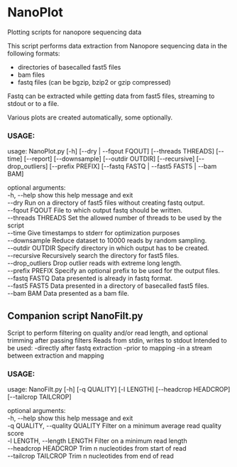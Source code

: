 # NanoPlot
Plotting scripts for nanopore sequencing data

This script performs data extraction from Nanopore sequencing data in the following formats:
- directories of basecalled fast5 files   
- bam files  
- fastq files (can be bgzip, bzip2 or gzip compressed)  

Fastq can be extracted while getting data from fast5 files, streaming to stdout or to a file.

Various plots are created automatically, some optionally.

### USAGE:
usage: NanoPlot.py [-h] [--dry | --fqout FQOUT] [--threads THREADS] [--time]
                   [--report] [--downsample] [--outdir OUTDIR] [--recursive]
                   [--drop_outliers] [--prefix PREFIX]
                   [--fastq FASTQ | --fast5 FAST5 | --bam BAM]


optional arguments:  
  -h, --help         show this help message and exit  
  --dry              Run on a directory of fast5 files without creating fastq output.  
  --fqout FQOUT      File to which output fastq should be written.  
  --threads THREADS  Set the allowed number of threads to be used by the script  
  --time             Give timestamps to stderr for optimization purposes  
  --downsample       Reduce dataset to 10000 reads by random sampling.  
  --outdir OUTDIR    Specify directory in which output has to be created.  
  --recursive        Recursively search the directory for fast5 files.  
  --drop_outliers    Drop outlier reads with extreme long length.  
  --prefix PREFIX    Specify an optional prefix to be used for the output files.  
  --fastq FASTQ      Data presented is already in fastq format.  
  --fast5 FAST5      Data presented in a directory of basecalled fast5 files.  
  --bam BAM          Data presented as a bam file.  

## Companion script NanoFilt.py
Script to perform filtering on quality and/or read length, and optional trimming after passing filters
Reads from stdin, writes to stdout
Intended to be used:
-directly after fastq extraction
-prior to mapping
-in a stream between extraction and mapping

### USAGE:
usage: NanoFilt.py [-h] [-q QUALITY] [-l LENGTH] [--headcrop HEADCROP] [--tailcrop TAILCROP]

optional arguments:  
  -h, --help            show this help message and exit  
  -q QUALITY, --quality QUALITY  Filter on a minimum average read quality score  
  -l LENGTH, --length LENGTH Filter on a minimum read length  
  --headcrop HEADCROP   Trim n nucleotides from start of read  
  --tailcrop TAILCROP   Trim n nucleotides from end of read
